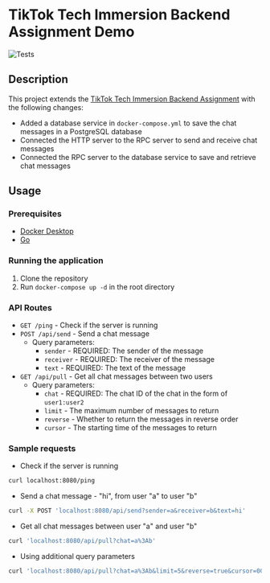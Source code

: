 # TikTok Tech Immersion Backend Assignment Demo

![Tests](https://github.com/kxrt/assignment_demo_2023/actions/workflows/test.yml/badge.svg)

## Description

This project extends the [TikTok Tech Immersion Backend Assignment](https://github.com/TikTokTechImmersion/assignment_demo_2023) with the following changes:
- Added a database service in `docker-compose.yml` to save the chat messages in a PostgreSQL database
- Connected the HTTP server to the RPC server to send and receive chat messages
- Connected the RPC server to the database service to save and retrieve chat messages

## Usage

### Prerequisites

- [Docker Desktop](https://www.docker.com/products/docker-desktop)
- [Go](https://golang.org/doc/install)

### Running the application

1. Clone the repository
2. Run `docker-compose up -d` in the root directory

### API Routes

- `GET /ping` - Check if the server is running
- `POST /api/send` - Send a chat message
  - Query parameters:
    - `sender` - REQUIRED: The sender of the message
    - `receiver` - REQUIRED: The receiver of the message
    - `text` - REQUIRED: The text of the message
- `GET /api/pull` - Get all chat messages between two users
  - Query parameters:
    - `chat` - REQUIRED: The chat ID of the chat in the form of `user1:user2`
    - `limit` - The maximum number of messages to return
    - `reverse` - Whether to return the messages in reverse order
    - `cursor` - The starting time of the messages to return

### Sample requests

- Check if the server is running
```bash
curl localhost:8080/ping
```

- Send a chat message - "hi", from user "a" to user "b"
```bash
curl -X POST 'localhost:8080/api/send?sender=a&receiver=b&text=hi'
```

- Get all chat messages between user "a" and user "b"
```bash
curl 'localhost:8080/api/pull?chat=a%3Ab'
```

- Using additional query parameters
```bash
curl 'localhost:8080/api/pull?chat=a%3Ab&limit=5&reverse=true&cursor=0000000'
```